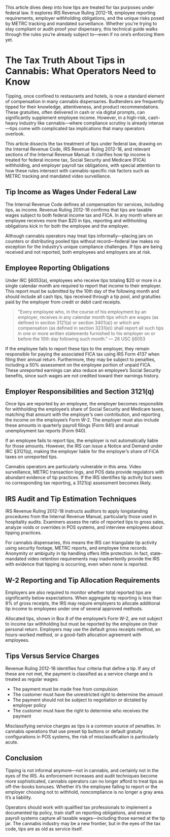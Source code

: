 <p>This article dives deep into how tips are treated for tax purposes under federal law. It explores IRS Revenue Ruling 2012-18, employee reporting requirements, employer withholding obligations, and the unique risks posed by METRC tracking and mandated surveillance. Whether you're trying to stay compliant or audit-proof your dispensary, this technical guide walks through the rules you’re already subject to—even if no one’s enforcing them yet.</p>

<h1>The Tax Truth About Tips in Cannabis: What Operators Need to Know</h1>
<p>Tipping, once confined to restaurants and hotels, is now a standard element of compensation in many cannabis dispensaries. Budtenders are frequently tipped for their knowledge, attentiveness, and product recommendations. These gratuities, often delivered in cash or via digital prompts, can significantly supplement employee income. However, in a high-risk, cash-heavy industry like cannabis—where compliance scrutiny is already intense—tips come with complicated tax implications that many operators overlook.</p>

<p>This article dissects the tax treatment of tips under federal law, drawing on the Internal Revenue Code, IRS Revenue Ruling 2012-18, and relevant sections of the Internal Revenue Manual. It clarifies how tip income is treated for federal income tax, Social Security and Medicare (FICA) withholding, and employer payroll tax obligations, with special attention to how these rules intersect with cannabis-specific risk factors such as METRC tracking and mandated video surveillance.</p>

<h2>Tip Income as Wages Under Federal Law</h2>
<p>The Internal Revenue Code defines all compensation for services, including tips, as income. Revenue Ruling 2012-18 confirms that tips are taxable wages subject to both federal income tax and FICA. In any month where an employee receives more than $20 in tips, reporting and withholding obligations kick in for both the employee and the employer.</p>

<p>Although cannabis operators may treat tips informally—placing jars on counters or distributing pooled tips without record—federal law makes no exception for the industry’s unique compliance challenges. If tips are being received and not reported, both employees and employers are at risk.</p>

<h2>Employee Reporting Obligations</h2>
<p>Under IRC §6053(a), employees who receive tips totaling $20 or more in a single calendar month are required to report that income to their employer. This report must be submitted by the 10th day of the following month and should include all cash tips, tips received through a tip pool, and gratuities paid by the employer from credit or debit card receipts.</p>

<blockquote>
    "Every employee who, in the course of his employment by an employer, receives in any calendar month tips which are wages (as defined in section 3121(a) or section 3401(a)) or which are compensation (as defined in section 3231(e)) shall report all such tips in one or more written statements furnished to his employer on or before the 10th day following such month." — 26 USC §6053
</blockquote>

<p>If the employee fails to report these tips to the employer, they remain responsible for paying the associated FICA tax using IRS Form 4137 when filing their annual return. Furthermore, they may be subject to penalties, including a 50% assessment on the employee portion of unpaid FICA. These unreported earnings can also reduce an employee’s Social Security benefits, since such wages are not credited toward their earnings history.</p>

<h2>Employer Responsibilities and Section 3121(q)</h2>
<p>Once tips are reported by an employee, the employer becomes responsible for withholding the employee’s share of Social Security and Medicare taxes, matching that amount with the employer’s own contribution, and reporting the income on the employee’s Form W-2. The employer must also include these amounts in quarterly payroll filings (Form 941) and annual unemployment tax reports (Form 940).</p>

<p>If an employee fails to report tips, the employer is not automatically liable for those amounts. However, the IRS can issue a Notice and Demand under IRC §3121(q), making the employer liable for the employer’s share of FICA taxes on unreported tips.</p>

<p>Cannabis operators are particularly vulnerable in this area. Video surveillance, METRC transaction logs, and POS data provide regulators with abundant evidence of tip practices. If the IRS identifies tip activity but sees no corresponding tax reporting, a 3121(q) assessment becomes likely.</p>

<h2>IRS Audit and Tip Estimation Techniques</h2>
<p>IRS Revenue Ruling 2012-18 instructs auditors to apply longstanding procedures from the Internal Revenue Manual, particularly those used in hospitality audits. Examiners assess the ratio of reported tips to gross sales, analyze voids or overrides in POS systems, and interview employees about tipping practices.</p>

<p>For cannabis dispensaries, this means the IRS can triangulate tip activity using security footage, METRC reports, and employee time records. Anonymity or ambiguity in tip handling offers little protection. In fact, state-mandated video retention requirements may inadvertently provide the IRS with evidence that tipping is occurring, even when none is reported.</p>

<h2>W-2 Reporting and Tip Allocation Requirements</h2>
<p>Employers are also required to monitor whether total reported tips are significantly below expectations. When aggregate tip reporting is less than 8% of gross receipts, the IRS may require employers to allocate additional tip income to employees under one of several approved methods.</p>

<p>Allocated tips, shown in Box 8 of the employee’s Form W-2, are not subject to income tax withholding but must be reported by the employee on their personal return. Employers may use the default gross receipts method, an hours-worked method, or a good-faith allocation agreement with employees.</p>

<h2>Tips Versus Service Charges</h2>
<p>Revenue Ruling 2012-18 identifies four criteria that define a tip. If any of these are not met, the payment is classified as a service charge and is treated as regular wages:</p>
<ul>
    <li>The payment must be made free from compulsion</li>
    <li>The customer must have the unrestricted right to determine the amount</li>
    <li>The payment should not be subject to negotiation or dictated by employer policy</li>
    <li>The customer must have the right to determine who receives the payment</li>
</ul>

<p>Misclassifying service charges as tips is a common source of penalties. In cannabis operations that use preset tip buttons or default gratuity configurations in POS systems, the risk of misclassification is particularly acute.</p>

<h2>Conclusion</h2>
<p>Tipping is not informal anymore—not in cannabis, and certainly not in the eyes of the IRS. As enforcement increases and audit techniques become more sophisticated, cannabis operators can no longer afford to treat tips as off-the-books bonuses. Whether it’s the employee failing to report or the employer choosing not to withhold, noncompliance is no longer a gray area. It’s a liability.</p>

<p>Operators should work with qualified tax professionals to implement a documented tip policy, train staff on reporting obligations, and ensure payroll systems capture all taxable wages—including those earned at the tip jar. The cannabis industry may be a new frontier, but in the eyes of the tax code, tips are as old as service itself.</p>
